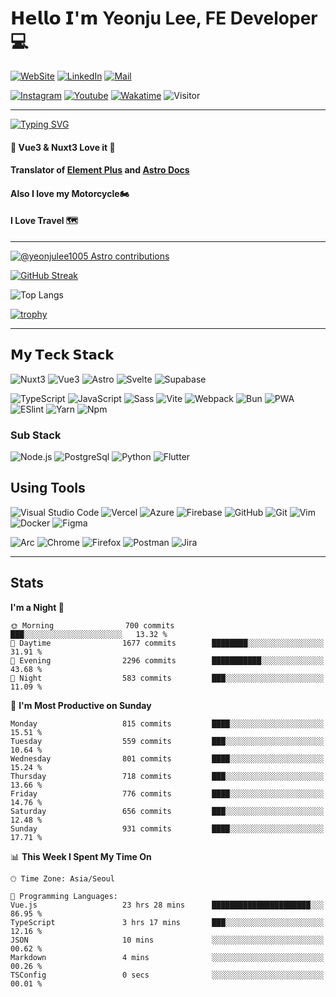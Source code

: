 # 𝗛𝗲𝗹𝗹𝗼 𝗜'𝗺 Yeonju Lee, FE Developer💻

[![WebSite](https://img.shields.io/website?color=%23181717&style=flat&up_message=Dewdew&url=https://www.dewdew.dev/)](https://www.dewdew.dev/)
[![LinkedIn](https://img.shields.io/badge/-dewdew-%230A66C2?style=flat&logo=linkedin)](https://www.linkedin.com/in/dewdew/)
[![Mail](https://img.shields.io/badge/-yeonju.lee1005@kakao.com-%23181717?style=flat&logo=Gmail&logoColor=white&link=mailto:yeonju.lee1005@kakao.com)](mailto:yeonju.lee1005@kakao.com)

[![Instagram](https://img.shields.io/badge/-Dewdew-%23181717?style=flat&logo=instagram&logoColor=white&link=https://instagram.com/dewdew_rider/)](https://instagram.com/dewdew_rider)
[![Youtube](https://img.shields.io/badge/-Dewdew-%23181717?style=flat&logo=youtube&logoColor=white&link=https://www.youtube.com/channel/UC8eXABzRI_UvC8TWNaN0yLw)](https://www.youtube.com/c/듀듀라이더)
[![Wakatime](https://wakatime.com/badge/user/016ddf07-e5a1-471c-8dd7-64e143cee8ac.svg)](https://wakatime.com/@016ddf07-e5a1-471c-8dd7-64e143cee8ac)
![Visitor](https://visitor-badge.laobi.icu/badge?page_id=yeonjulee1005?right_color=%23181717)

___

[![Typing SVG](https://readme-typing-svg.demolab.com?font=ubuntu&weight=500&duration=3000&pause=500&color=F7CF39&multiline=true&width=435&height=100&lines=FE+Developer+Dewdew%F0%9F%A4%A8;Always+thinking%F0%9F%A4%94;Always+growing%F0%9F%A4%93)](https://git.io/typing-svg)

#### 🖖 Vue3 & Nuxt3 Love it 🫶
#### Translator of [Element Plus](https://element-plus.org) and [Astro Docs](https://docs.astro.build/)
#### Also I love my Motorcycle🏍
#### I Love Travel 🗺️

___

[![@yeonjulee1005 Astro contributions](https://astro.badg.es/v2/contributor/yeonjulee1005.svg)](https://astro.badg.es/contributor/yeonjulee1005/)

[![GitHub Streak](http://github-readme-streak-stats.herokuapp.com?user=yeonjulee1005&theme=dark)](https://git.io/streak-stats)

![Top Langs](https://github-readme-stats-git-masterrstaa-rickstaa.vercel.app/api/top-langs/?username=yeonjulee1005&hide=html&exclude_repo=python_vim&hide_border=true&theme=vue)

[![trophy](https://github-profile-trophy.vercel.app/?username=yeonjulee1005&theme=darkhub&margin-w=10&margin-h=10&column=7)](https://github.com/yeonjulee1005/)

___

## 𝗠𝘆 𝗧𝗲𝗰𝗸 𝗦𝘁𝗮𝗰𝗸

![Nuxt3](https://img.shields.io/badge/-Nuxt3-%2300DC82?style=flat&logo=Nuxtdotjs&logoColor=ffffff)
![Vue3](https://img.shields.io/badge/-Vue3-%234FC08D?style=flat&logo=Vuedotjs&logoColor=ffffff)
![Astro](https://img.shields.io/badge/-Astro-%23BC52EE?style=flat&logo=astro&logoColor=ffffff)
![Svelte](https://img.shields.io/badge/-Svelte-FF3E00?style=flat&logo=Svelte&logoColor=ffffff)
![Supabase](https://img.shields.io/badge/-Supabase-%233FCF8E?style=flat&logo=supabase&logoColor=ffffff)

![TypeScript](https://img.shields.io/badge/-TypeScript-%233178C6?style=flat&logo=typescript&logoColor=ffffff)
![JavaScript](https://img.shields.io/badge/-JavaScript-%23F7DF1C?style=flat&logo=javascript&color=%23FFCE5A&logoColor=ffffff)
![Sass](https://img.shields.io/badge/-Sass-%23CC6699?style=flat&logo=sass&logoColor=ffffff)
![Vite](https://img.shields.io/badge/-Vite-%23646CFF?style=flat&logo=vite&logoColor=ffffff)
![Webpack](https://img.shields.io/badge/-Webpack-%238DD6F9?style=flat&logo=webpack&logoColor=ffffff)
![Bun](https://img.shields.io/badge/-Bun-%23000000?style=flat&logo=bun)
![PWA](https://img.shields.io/badge/-PWA-%23333333?style=flat&logo=PWA&logoColor=ffffff)
![ESlint](https://img.shields.io/badge/-ESLint-%234B32C3?style=flat&logo=eslint)
![Yarn](https://img.shields.io/badge/-Yarn-%232C8EBB?style=flat&logo=Yarn&logoColor=ffffff)
![Npm](https://img.shields.io/badge/-npm-%23FF6C37?style=flat&logo=npm)

### Sub Stack

![Node.js](https://img.shields.io/badge/-Node.js-%23339933?style=flat&logo=Nodedotjs&logoColor=ffffff)
![PostgreSql](https://img.shields.io/badge/-PostgreSQL-%234169E1?style=flat&logo=PostgreSQL&logoColor=ffffff)
![Python](https://img.shields.io/badge/-Python-%233776AB?style=flat&logo=Flutter&logoColor=ffffff)
![Flutter](https://img.shields.io/badge/-Flutter-%23007ACC?style=flat&logo=Flutter)

## Using Tools

![Visual Studio Code](https://img.shields.io/badge/-Visual_Studio_Code-%23007ACC?style=flat&logo=VisualStudioCode&logoColor=ffffff)
![Vercel](https://img.shields.io/badge/-vercel-%23000000?style=flat&logo=vercel&logoColor=ffffff)
![Azure](https://img.shields.io/badge/-Microsoft_Azure-%230078D7?style=flat&logo=microsoftazure&logoColor=ffffff)
![Firebase](https://img.shields.io/badge/-Firebase-%23FFCA28?style=flat&logo=firebase&logoColor=ffffff)
![GitHub](https://img.shields.io/badge/-GitHub-%23181717?style=flat&logo=github&logoColor=%23ffffff)
![Git](https://img.shields.io/badge/-Git-%23F05032?style=flat&logo=git&logoColor=%23ffffff)
![Vim](https://img.shields.io/badge/-Vim-%23019733?style=flat&logo=Vim&logoColor=ffffff)
![Docker](https://img.shields.io/badge/-Docker-%232496ED?style=flat&logo=docker&logoColor=ffffff)
![Figma](https://img.shields.io/badge/-Figma-%23F24E1E?style=flat&logo=Figma&logoColor=ffffff)

![Arc](https://img.shields.io/badge/-Arc-%23FCBFBD?style=flat&logo=arc&logoColor=ffffff)
![Chrome](https://img.shields.io/badge/-Chrome-%234285F4?style=flat&logo=googlechrome&logoColor=ffffff)
![Firefox](https://img.shields.io/badge/-Firefox-%23FF7139?style=flat&logo=Firefox&logoColor=ffffff)
![Postman](https://img.shields.io/badge/-Postman-%23CB3837?style=flat&logo=postman&logoColor=ffffff)
![Jira](https://img.shields.io/badge/-Jira-%230052CC?style=flat&logo=jira&logoColor=ffffff)

___

## Stats


<!--START_SECTION:waka-->
**I'm a Night 🦉** 

```text
🌞 Morning                700 commits         ███░░░░░░░░░░░░░░░░░░░░░░   13.32 % 
🌆 Daytime                1677 commits        ████████░░░░░░░░░░░░░░░░░   31.91 % 
🌃 Evening                2296 commits        ███████████░░░░░░░░░░░░░░   43.68 % 
🌙 Night                  583 commits         ███░░░░░░░░░░░░░░░░░░░░░░   11.09 % 
```
📅 **I'm Most Productive on Sunday** 

```text
Monday                   815 commits         ████░░░░░░░░░░░░░░░░░░░░░   15.51 % 
Tuesday                  559 commits         ███░░░░░░░░░░░░░░░░░░░░░░   10.64 % 
Wednesday                801 commits         ████░░░░░░░░░░░░░░░░░░░░░   15.24 % 
Thursday                 718 commits         ███░░░░░░░░░░░░░░░░░░░░░░   13.66 % 
Friday                   776 commits         ████░░░░░░░░░░░░░░░░░░░░░   14.76 % 
Saturday                 656 commits         ███░░░░░░░░░░░░░░░░░░░░░░   12.48 % 
Sunday                   931 commits         ████░░░░░░░░░░░░░░░░░░░░░   17.71 % 
```


📊 **This Week I Spent My Time On** 

```text
🕑︎ Time Zone: Asia/Seoul

💬 Programming Languages: 
Vue.js                   23 hrs 28 mins      ██████████████████████░░░   86.95 % 
TypeScript               3 hrs 17 mins       ███░░░░░░░░░░░░░░░░░░░░░░   12.16 % 
JSON                     10 mins             ░░░░░░░░░░░░░░░░░░░░░░░░░   00.62 % 
Markdown                 4 mins              ░░░░░░░░░░░░░░░░░░░░░░░░░   00.26 % 
TSConfig                 0 secs              ░░░░░░░░░░░░░░░░░░░░░░░░░   00.01 % 
```


<!--END_SECTION:waka-->

<!-- ![Github Stats](https://github-readme-stats-git-masterrstaa-rickstaa.vercel.app/api?username=yeonjulee1005&&count_private=true&line_height=40&hide_border=true&show_icons=true&theme=vue) -->

<!-- 
## 𝗖𝘂𝗿𝗿𝗲𝗻𝘁𝗹𝘆 𝘄𝗼𝗿𝗸𝗶𝗻𝗴 𝗼𝗻
![GitHub Profile Summary Cards](http://github-profile-summary-cards.vercel.app/api/cards/profile-details?username=yeonjulee1005&theme=zenburn)
![Top Lang Repo](http://github-profile-summary-cards.vercel.app/api/cards/repos-per-language?username=yeonjulee1005&theme=zenburn)
![Top Lang Commit](http://github-profile-summary-cards.vercel.app/api/cards/most-commit-language?username=yeonjulee1005&theme=zenburn)
![Stats](http://github-profile-summary-cards.vercel.app/api/cards/stats?username=yeonjulee1005&theme=zenburn)
![Commits](http://github-profile-summary-cards.vercel.app/api/cards/productive-time?username=yeonjulee1005&theme=zenburn&utcOffset=8)

- [bookmark.style](https://bookmark.style) - 🪄 Turn any link into a stylish visual web bookmark, one-click to copy the beautiful web bookmark image.
- [tech-stack.tools](https://tech-stack.tools) - 🗡️ Discover our curated list of creative tools to supercharge your next project.
- [onetab.group](https://onetab.group) - 🔌 A Chrome extension in my sponsorware repos, like `one-tab`, but support restores `Tab Group` and more features. 
- `fancy-qrcode` - Fancy QRCode generator for Web. -->
